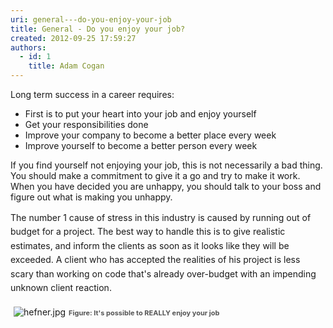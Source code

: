 ```yaml
---
uri: general---do-you-enjoy-your-job
title: General - Do you enjoy your job?
created: 2012-09-25 17:59:27
authors:
  - id: 1
    title: Adam Cogan
---
```





<span class='intro'>  <p>Long term success in a career requires&#58; <br></p>
                <ul>
                    <li>First is to put your heart into your job and enjoy yourself</li>
                    <li>Get your responsibilities done</li>
                    <li>Improve your company to become a better place every week</li>
                    <li>Improve yourself to become a better person every week</li>
                </ul> </span>

<p>
                    If you find yourself not enjoying your job, this is not necessarily a bad thing.
                    You should make a commitment to give it a go and try to make it work. When you have
                    decided you are unhappy, you should talk to your boss and figure out what is making
                    you unhappy.&#160;</p><p><span style="line-height&#58;1.6;">The number 1 cause of stress in this industry is ca</span><span style="line-height&#58;1.6;">used by running out of budget&#160;for a project.&#160;The
                    best way to handle this is</span><span style="line-height&#58;1.6;"> to give realistic estimates, and inform the clients as
                    soon as it looks like they will be exceeded. A client who has accepted the realities
                    of his project is less scary than working on code that's already over-budget with
                    an impending unknown client reaction.​</span></p><dl class="ssw15-rteElement-ImageArea"><img src="/PublishingImages/hefner.jpg" alt="hefner.jpg" style="margin&#58;5px;" />​​<span style="color&#58;#555555;font-size&#58;11px;font-weight&#58;bold;">​​Figure&#58; It's possible to REALLY&#160;enjoy your job</span></dl>


